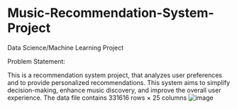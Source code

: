 # Music-Recommendation-System-Project

Data Science/Machine Learning Project

Problem Statement:

This is a recommendation system project, that analyzes user preferences and to provide personalized recommendations. This system aims to simplify decision-making, enhance music discovery, and improve the overall user experience.
The data file contains 331616 rows × 25 columns
![image](https://github.com/saikrishnabudi/Music-Recommendation-System-Project/assets/146107086/8fe9e2f3-5a4c-44b6-a3d8-a0f5d6b33df6)

